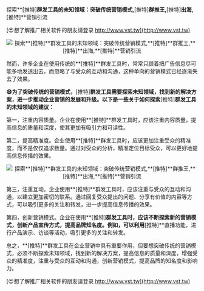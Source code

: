 探索**[推特]**群发工具的未知领域：突破传统营销模式,**[推特]**群推王,**[推特]**出海,**[推特]**营销引流

[😍想了解推广相关软件的朋友请登录 http://www.vst.tw](http://www.vst.tw)

 <center><img src="https://vst.tw/MP4/tuiguang/png/8.png" alt="探索**[推特]**群发工具的未知领域：突破传统营销模式,**[推特]**群推王,**[推特]**出海,**[推特]**营销引流"></center>

然而，许多企业在使用传统的**[推特]**群发工具时，常常只顾着把广告信息尽可能多地发送出去，而忽略了与受众的互动和沟通，这种单向的营销模式已经逐渐失去了效果。

**😄为了突破传统的营销模式，**[推特]**群发工具需要探索未知领域，找到新的解决方案，进一步推动企业营销的发展和升级。以下是一些关于如何探索**[推特]**群发工具的未知领域的建议：**

第一，注重内容质量。企业在使用**[推特]**群发工具时，应该注重内容质量，提高信息的质量和深度，使其更加有吸引力和可读性。

第二，提高精准度。企业使用**[推特]**群发工具时，应该更加注重受众的精准度，而不是仅仅追求数量。通过对受众的分析，精准定位目标受众，可以更好地提高信息传播的效果。

 <center><img src="https://vst.tw/MP4/tuiguang/png/4.png" alt="探索**[推特]**群发工具的未知领域：突破传统营销模式,**[推特]**群推王,**[推特]**出海,**[推特]**营销引流"></center>

第三，注重互动。企业使用**[推特]**群发工具时，应该注重与受众的互动和沟通，以建立更加密切的联系。通过回复受众提出的问题、分享有价值的内容等方式，可以吸引更多的关注和转发，进一步提高信息传播的效果。

第四，创新营销模式。企业在使用**[推特]**群发工具时，应该不断探索新的营销模式，创新产品宣传方式，提高品牌知名度。例如，可以利用**[推特]**直播功能，进行产品演示、访谈等活动，吸引更多的关注和转发。

总之，**[推特]**群发工具在企业营销中具有重要作用，但要想突破传统的营销模式，必须不断探索未知领域，找到新的解决方案，提高信息的质量和深度，增强受众的精准度，注重与受众的互动和沟通，创新营销模式，提高品牌的知名度和影响力。

[😍想了解推广相关软件的朋友请登录 http://www.vst.tw](http://www.vst.tw)



